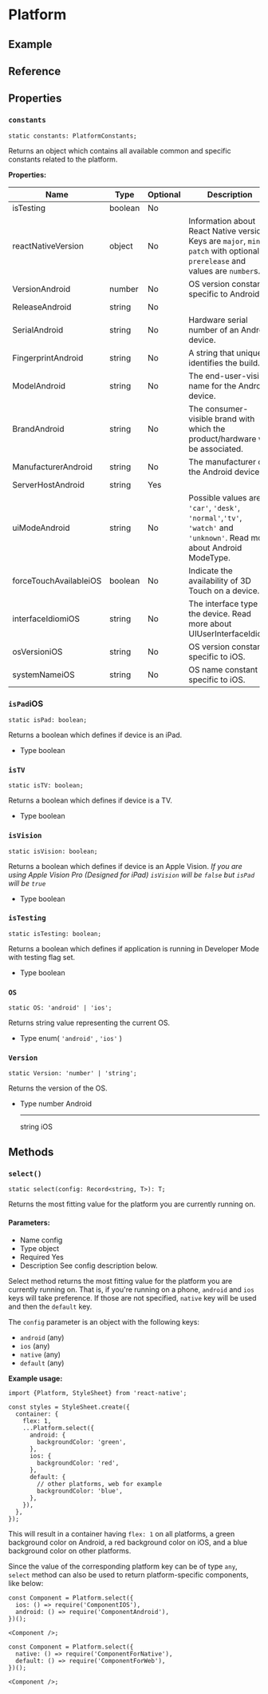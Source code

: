 # Platform

## Example

## Reference

## Properties

### `constants`

```
static constants: PlatformConstants;
```

Returns an object which contains all available common and specific constants related to the platform.

**Properties:**

|Name|Type|Optional|Description|
|-|-|-|-|
|isTesting|boolean|No||
|reactNativeVersion|object|No|Information about React Native version. Keys are `major`, `minor`, `patch` with optional `prerelease` and values are `number`s.|
|VersionAndroid|number|No|OS version constant specific to Android.|
|ReleaseAndroid|string|No||
|SerialAndroid|string|No|Hardware serial number of an Android device.|
|FingerprintAndroid|string|No|A string that uniquely identifies the build.|
|ModelAndroid|string|No|The end-user-visible name for the Android device.|
|BrandAndroid|string|No|The consumer-visible brand with which the product/hardware will be associated.|
|ManufacturerAndroid|string|No|The manufacturer of the Android device.|
|ServerHostAndroid|string|Yes||
|uiModeAndroid|string|No|Possible values are: `'car'`, `'desk'`, `'normal'`,`'tv'`, `'watch'` and `'unknown'`. Read more about Android ModeType.|
|forceTouchAvailableiOS|boolean|No|Indicate the availability of 3D Touch on a device.|
|interfaceIdiomiOS|string|No|The interface type for the device. Read more about UIUserInterfaceIdiom.|
|osVersioniOS|string|No|OS version constant specific to iOS.|
|systemNameiOS|string|No|OS name constant specific to iOS.|

### `isPad`iOS

```
static isPad: boolean;
```

Returns a boolean which defines if device is an iPad.

* Type
  boolean

### `isTV`

```
static isTV: boolean;
```

Returns a boolean which defines if device is a TV.

* Type
  boolean

### `isVision`

```
static isVision: boolean;
```

Returns a boolean which defines if device is an Apple Vision. *If you are using Apple Vision Pro (Designed for iPad) `isVision` will be `false` but `isPad` will be `true`*

* Type
  boolean

### `isTesting`

```
static isTesting: boolean;
```

Returns a boolean which defines if application is running in Developer Mode with testing flag set.

* Type
  boolean

### `OS`

```
static OS: 'android' | 'ios';
```

Returns string value representing the current OS.

* Type
  enum(
  `'android'`
  , 
  `'ios'`
  )

### `Version`

```
static Version: 'number' | 'string';
```

Returns the version of the OS.

* Type
  number
  Android
  ***
  string
  iOS

## Methods

### `select()`

```
static select(config: Record<string, T>): T;
```

Returns the most fitting value for the platform you are currently running on.

#### Parameters:

* Name
  config
* Type
  object
* Required
  Yes
* Description
  See config description below.

Select method returns the most fitting value for the platform you are currently running on. That is, if you're running on a phone, `android` and `ios` keys will take preference. If those are not specified, `native` key will be used and then the `default` key.

The `config` parameter is an object with the following keys:

* `android` (any)
* `ios` (any)
* `native` (any)
* `default` (any)

**Example usage:**

```
import {Platform, StyleSheet} from 'react-native';

const styles = StyleSheet.create({
  container: {
    flex: 1,
    ...Platform.select({
      android: {
        backgroundColor: 'green',
      },
      ios: {
        backgroundColor: 'red',
      },
      default: {
        // other platforms, web for example
        backgroundColor: 'blue',
      },
    }),
  },
});
```

This will result in a container having `flex: 1` on all platforms, a green background color on Android, a red background color on iOS, and a blue background color on other platforms.

Since the value of the corresponding platform key can be of type `any`, `select` method can also be used to return platform-specific components, like below:

```
const Component = Platform.select({
  ios: () => require('ComponentIOS'),
  android: () => require('ComponentAndroid'),
})();

<Component />;
```

```
const Component = Platform.select({
  native: () => require('ComponentForNative'),
  default: () => require('ComponentForWeb'),
})();

<Component />;
```
